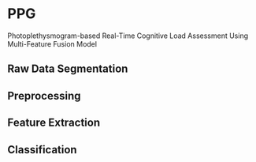 # PPG
Photoplethysmogram-based Real-Time Cognitive Load Assessment Using Multi-Feature Fusion Model

## Raw Data Segmentation

## Preprocessing

## Feature Extraction

## Classification

